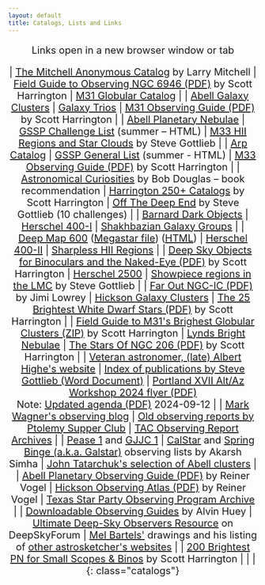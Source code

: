 ```yaml
---
layout: default
title: Catalogs, Lists and Links
---
```


<base target="_blank">
<div style="margin-left: auto; margin-right: auto; text-align: center; font-size: 20px;">

<style>
table.catalogs {
text-align: left;
margin-left: auto;
margin-right: auto;
border-collapse: separate !important;
width: 77%;
}
table.catalogs th, table.catalogs td {
border: 1px solid !important;
padding-left: 7px;
padding-right: 15px;
width: 33.3%
}
</style>

Links open in a new browser window or tab

| [The Mitchell Anonymous Catalog](https://docs.google.com/spreadsheets/d/1ZgxFtlElpzSbVZCAnrPkcjWXyJxuflANK1RCV-99yp0/) by Larry Mitchell | [Field Guide to Observing NGC 6946 (PDF)](https://drive.google.com/file/d/1XMCJG1OFlCHX_92tO_-GZ35QN6ylq3wW/edit) by Scott Harrington | [M31 Globular Catalog](M31GC(Brightest75).xls) |
| [Abell Galaxy Clusters](AGC.xls) | [Galaxy Trios](Galaxy%20Trios.xls) | [M31 Observing Guide (PDF)](https://drive.google.com/file/d/1Zbro3JFJVPOEcFh0iwRqpx8Lvxm81_Zd/view?usp=sharing) by Scott Harrington |
| [Abell Planetary Nebulae](Abell.PN.xls)  | [GSSP Challenge List](GSSP_Challenge_List.html) (summer – HTML) | [M33 HII Regions and Star Clouds](M33.HII-Star.Clouds.html) by Steve Gottlieb |
| [Arp Catalog](Arp.Catalogue.xls) | [GSSP General List](GSSP_General_Obs_List.html) (summer - HTML) | [M33 Observing Guide (PDF)](https://drive.google.com/file/d/1jYcDtEl4aekzKgyK-QcAGKhAYuelx03E/view) by Scott Harrington |
| [Astronomical Curiosities](https://douglas.asimha.net/) by Bob Douglas – book recommendation | [Harrington 250+ Catalogs](https://drive.google.com/file/d/1sNz7xqMLNG1xiH0uAUozwfpcETQYtxBy/view?usp=sharing) by Scott Harrington | [Off The Deep End](GSSP_2007.html) by Steve Gottlieb (10 challenges) |
| [Barnard Dark Objects](BarnardsDarkObjects.xls) | [Herschel 400-I](H400-1.xls) | [Shakhbazian Galaxy Groups](ShkListFromCDS.xls) |
| [Deep Map 600](Orion.DeepMap.600.xls) ([Megastar file](/DeepMap600_DeepSkyObjects.obs)) ([HTML](/DeepMap600.html)) | [Herschel 400-II](H400-2.xls) | [Sharpless HII Regions](sharpless.xls) |
| [Deep Sky Objects for Binoculars and the Naked-Eye (PDF)](https://drive.google.com/file/d/1qvu4oJitOL0lbJ9lr8sQWpN4ZGNZP6M1/view?usp=sharing) by Scott Harrington | [Herschel 2500](herschel.2500.xls) | [Showpiece regions in the LMC](Showpiece%20regions%20in%20the%20LMC.pdf) by Steve Gottlieb |
| [Far Out NGC-IC (PDF)](Farout%20NGC-IC.pdf) by Jimi Lowrey | [Hickson Galaxy Clusters](HCG.xls) | [The 25 Brightest White Dwarf Stars (PDF)](https://drive.google.com/file/d/1r9HWME4ymlMh7SPDJGPBXwnJhMcGYLOf/view?usp=sharing) by Scott Harrington |
| [Field Guide to M31\'s Brighest Globular Clusters (ZIP)](https://drive.google.com/file/d/1N9NaJV8KJ71jgy0RewyVeq5HKOTKZKmy/view?usp=sharing) by Scott Harrington | [Lynds Bright Nebulae](LyndsBrightNebulae.xls) | [The Stars Of NGC 206 (PDF)](https://drive.google.com/file/d/1PNlitQz3xMn08jXwzwyhsquVfIg1M1WL/view?usp=sharing) by Scott Harrington |
| [Veteran astronomer, (late) Albert Highe\'s website](https://web.archive.org/web/20060312200423/http://pw2.netcom.com/~ahighe/) | [Index of publications by Steve Gottlieb (Word Document)](/Steve_Gottlieb_Publications.docx) | [Portland XVII Alt/Az Workshop 2024 flyer (PDF)](assets/Portland_XVII.pdf) <br />Note: [Updated agenda (PDF)](assets/Portland_XVII_Updated.pdf) 2024-09-12 |
| [Mark Wagner's observing blog](https://deepskyobserving.blogspot.com/) | [Old observing reports by Ptolemy Supper Club](http://arnett.us.com/psc/or.html) | [TAC Observing Report Archives](https://old.observers.org/reports/) |
| [Pease 1](https://web.archive.org/web/20001220002000/http://www.blackskies.com/peasefc.htm) and [GJJC 1](https://web.archive.org/web/20010107003100/http://www.blackskies.com/gjjc_m22_2.htm) | [CalStar](https://docs.google.com/spreadsheets/d/1CTQ_I5eZU8DlXBKLpRKNxm8UmsEPhY8NWPJSfpOXTT8/edit#gid=1309774933) and [Spring Binge (a.k.a. Galstar)](https://docs.google.com/spreadsheets/d/1u4nFAynXjy3-bDKx91yf0WDtOplHKHAHZo49dhcWS4I/edit?gid=0#gid=0) observing lists by Akarsh Simha | [John Tatarchuk's selection of Abell clusters](https://www.cloudynights.com/topic/334238-the-1-billion-light-year-club/?p=4332194) |
| [Abell Planetary Observing Guide (PDF)](http://www.reinervogel.net/pdf/Abell_PN.pdf) by Reiner Vogel | [Hickson Observing Atlas (PDF)](https://www.reinervogel.net/pdf/Hickson.pdf) by Reiner Vogel | [Texas Star Party Observing Program Archive](https://texasstarparty.org/activities/tsp-observing-programs/tsp-observing-program-archive/) |
| [Downloadable Observing Guides](https://faintfuzzies.com/DownloadableObservingGuides2.html) by Alvin Huey | [Ultimate Deep-Sky Observers Resource](https://www.deepskyforum.com/showthread.php?336-The-Ultimate-Deep-Sky-Observers-Resource-(UDSOR)) on DeepSkyForum | [Mel Bartels'](https://www.bbastrodesigns.com/drawings.html) drawings and his listing of [other astrosketcher's websites](https://www.bbastrodesigns.com/others_drawings.html) |
| [200 Brightest PN for Small Scopes & Binos](https://drive.google.com/file/d/1Zw7Xof6rqAoO3xGrsMW6QK8zR8KP4c3y/view) by Scott Harrington | | |
{: class="catalogs"}

</div>
